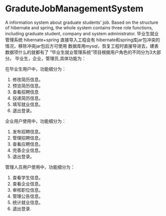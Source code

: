 # GraduteJobManagementSystem
A information system about graduate students' job.
Based on the structure of hibernate and spring, the whole system contains three role functions, including graduate student, company and system administrator.
毕业生就业管理系统 hibernate+spring
直接导入工程会有 hibernate和spring库jar包冲突的情况，移除冲突jar包后方可使用
数据库用mysql，恢复工程时直接导进去，建表数据项什么的就都有了
“毕业生就业管理系统”项目根据用户角色的不同分为3大部分。
毕业生，企业，管理员,具体功能为：

在毕业生用户中，功能细分为：
1. 修改简历信息。
2. 预览简历信息。
3. 查看招聘信息
4. 投递简历信息。
5. 填写就业信息。
6. 退出登录。

企业用户使用中，功能细分为：
1. 发布招聘信息。
2. 管理招聘信息。
3. 查看应聘信息。
4. 完善企业信息。
5. 退出登录。

管理人员用户使用中，功能细分为：
1. 查看学生信息。
2. 查看企业信息。
3. 审核职位信息。
4. 管理公告信息。
5. 统计就业信息。
6. 退出登录.



